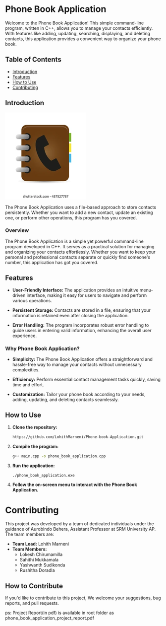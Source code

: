 # Phone Book Application

Welcome to the Phone Book Application! This simple command-line program, written in C++, allows you to manage your contacts efficiently. With features like adding, updating, searching, displaying, and deleting contacts, this application provides a convenient way to organize your phone book.
## Table of Contents

- [Introduction](#introduction)
- [Features](#features)
- [How to Use](#how-to-use)
- [Contributing](#contributing)

## Introduction
![Phone Book Application](readme_images/phone_book_Image.webp)

The Phone Book Application uses a file-based approach to store contacts persistently. Whether you want to add a new contact, update an existing one, or perform other operations, this program has you covered.

### Overview

The Phone Book Application is a simple yet powerful command-line program developed in C++. It serves as a practical solution for managing and organizing your contacts effortlessly. Whether you want to keep your personal and professional contacts separate or quickly find someone's number, this application has got you covered.
## Features

- **User-Friendly Interface:** The application provides an intuitive menu-driven interface, making it easy for users to navigate and perform various operations.

- **Persistent Storage:** Contacts are stored in a file, ensuring that your information is retained even after closing the application.

- **Error Handling:** The program incorporates robust error handling to guide users in entering valid information, enhancing the overall user experience.

### Why Phone Book Application?

- **Simplicity:** The Phone Book Application offers a straightforward and hassle-free way to manage your contacts without unnecessary complexities.

- **Efficiency:** Perform essential contact management tasks quickly, saving time and effort.

- **Customization:** Tailor your phone book according to your needs, adding, updating, and deleting contacts seamlessly.

## How to Use

1. **Clone the repository:**
    ```bash
    https://github.com/LohithMarneni/Phone-book-Application.git
    ```

2. **Compile the program:**
    ```bash
    g++ main.cpp -o phone_book_application.cpp
    ```

3. **Run the application:**
    ```bash
    ./phone_book_application.exe
    ```

4. **Follow the on-screen menu to interact with the Phone Book Application.**



# Contributing

This project was developed by a team of dedicated individuals under the guidance of Aurobindo Behera, Assistant Professor at SRM University AP. The team members are:

- **Team Lead:** Lohith Marneni
- **Team Members:**
  - Lokesh Chirumamilla
  - Sahithi Mukkamala
  - Yashwanth Sudikonda
  - Rushitha Doradla

## How to Contribute

If you'd like to contribute to this project, We welcome your suggestions, bug reports, and pull requests.

ps: Project Report(in pdf) is available in root folder as phone_book_application_project_report.pdf
